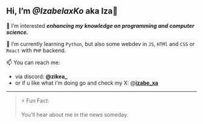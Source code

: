##  Hi, I’m ***@IzabelaxKo*** aka Iza👋

👀 I’m interested ***enhancing my knowledge on programming and computer science.***

🌱 I’m currently learning `Python`, but also some webdev in `JS`, `HTMl` and `CSS` or `React` with `PHP` backend.

📫 You can reach me:
  -   via discord: **@zikea_**
  -  or if u like what i'm doing go and check my X: @[**izabe_xa**](https://twitter.com/izabe_xa)

-----

>⚡ Fun Fact:
>
> You'll hear about me in the news someday.
